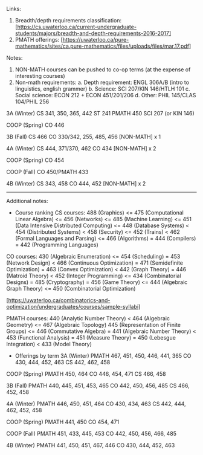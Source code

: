 Links:
1) Breadth/depth requirements classification:
[https://cs.uwaterloo.ca/current-undergraduate-students/majors/breadth-and-depth-requirements-2016-2017]
2) PMATH offerings:
[https://uwaterloo.ca/pure-mathematics/sites/ca.pure-mathematics/files/uploads/files/mar.17.pdf]

Notes:
1) NON-MATH courses can be pushed to co-op terms (at the expense of interesting courses)
2) Non-math requirements:
a. Depth requirement: ENGL 306A/B (intro to linguistics, english grammer) 
b. Science: SCI 207/KIN 146/HTLH 101
c. Social science: ECON 212 + ECON 451/201/206
d. Other: PHIL 145/CLAS 104/PHIL 256

3A (Winter)
CS 341, 350, 365, 442
ST 241
PMATH 450
SCI 207 (or KIN 146)

COOP (Spring)
CO 446

3B (Fall)
CS 466
CO 330/342, 255, 485, 456
[NON-MATH] x 1

4A (Winter)
CS 444, 371/370, 462
CO 434
[NON-MATH] x 2

COOP (Spring)
CO 454

COOP (Fall)
CO 450/PMATH 433

4B (Winter)
CS 343, 458
CO 444, 452
[NON-MATH] x 2

_______________________________________________________

Additional notes:

* Course ranking
CS courses:
488 (Graphics) <= 475 (Computational Linear Algebra) <= 456 (Networks) <= 485 (Machine Learning) <= 451 (Data Intensive Distributed Computing) <= 448 (Database Systems) < 454 (Distributed Systems) < 458 (Security) <= 452 (Trains) < 462 (Formal Languages and Parsing) <= 466 (Algorithms) = 444 (Compilers) = 442 (Programming Languages)

CO courses:
430 (Algebraic Enumeration) <= 454 (Scheduling) = 453 (Network Design) < 466 (Continuous Optimization) = 471
(Semidefinite Optimization) = 463 (Convex Optimization) < 442 (Graph Theory) = 446 (Matroid Theory) < 452 (Integer Programming) <= 434 (Combinatorial Designs) = 485 (Cryptography) = 456 (Game Theory) <= 444 (Algebraic Graph Theory) <= 450 (Combinatorial Optimization)

[https://uwaterloo.ca/combinatorics-and-optimization/undergraduates/courses/sample-syllabi]

PMATH courses:
440 (Analytic Number Theory) < 464 (Algebraic Geometry) <= 467 (Algebraic Topology) 445 (Representation of Finite Groups) <= 446 (Commutative Algebra) = 441 (Algebraic Number Theory) < 453 (Functional Analysis) = 451 (Measure Theory) = 450 (Lebesgue Integration) < 433 (Model Theory)

* Offerings by term
3A (Winter)
PMATH 467, 451, 450, 446, 441, 365
CO 430, 444, 452, 463
CS 442, 462, 458

COOP (Spring)
PMATH 450, 464
CO 446, 454, 471
CS 466, 458

3B (Fall)
PMATH 440, 445, 451, 453, 465
CO 442, 450, 456, 485
CS 466, 452, 458

4A (Winter)
PMATH 446, 450, 451, 464
CO 430, 434, 463
CS 442, 444, 462, 452, 458

COOP (Spring)
PMATH 441, 450
CO 454, 471

COOP (Fall) 
PMATH 451, 433, 445, 453
CO 442, 450, 456, 466, 485

4B (Winter)
PMATH 441, 450, 451, 467, 446
CO 430, 444, 452, 463
